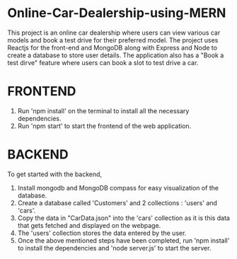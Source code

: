 # Online-Car-Dealership-using-MERN

This project is an online car dealership where users can view various car models and book a test drive for their preferred model.
The project uses Reactjs for the front-end and MongoDB along with Express and Node to create a database to store user details.
The application also has a "Book a test dirve" feature where users can book a slot to test drive a car.

# FRONTEND

1. Run 'npm install' on the terminal to install all the necessary dependencies.
2. Run 'npm start' to start the frontend of the web application.


# BACKEND

To get started with the backend,
1. Install mongodb and MongoDB compass for easy visualization of the database.
2. Create a database called 'Customers' and 2 collections : 'users' and 'cars'.
3. Copy the data in "CarData.json" into the 'cars' collection as it is this data that gets fetched and displayed on the webpage.
4. The 'users' collection stores the data entered by the user.
5. Once the above mentioned steps have been completed, run 'npm install' to install the dependencies and 'node server.js' to start the server.


